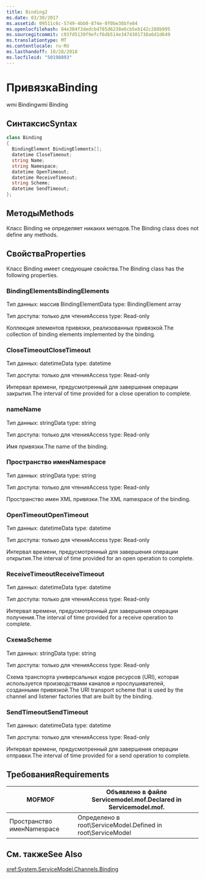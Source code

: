 ```yaml
---
title: Binding2
ms.date: 03/30/2017
ms.assetid: 09511c6c-5749-4bb0-874e-0f0be36bfe04
ms.openlocfilehash: 84e304f3dedcbd785d6238e6cb5eb142c288b995
ms.sourcegitcommit: c93fd5139f9efcf6db514e3474301738a6d1d649
ms.translationtype: MT
ms.contentlocale: ru-RU
ms.lasthandoff: 10/28/2018
ms.locfileid: "50198893"
---
```

# <a name="binding"></a><span data-ttu-id="89160-102">Привязка</span><span class="sxs-lookup"><span data-stu-id="89160-102">Binding</span></span>
<span data-ttu-id="89160-103">wmi Binding</span><span class="sxs-lookup"><span data-stu-id="89160-103">wmi Binding</span></span>  
  
## <a name="syntax"></a><span data-ttu-id="89160-104">Синтаксис</span><span class="sxs-lookup"><span data-stu-id="89160-104">Syntax</span></span>  
  
```csharp
class Binding  
{  
  BindingElement BindingElements[];  
  datetime CloseTimeout;  
  string Name;  
  string Namespace;  
  datetime OpenTimeout;  
  datetime ReceiveTimeout;  
  string Scheme;  
  datetime SendTimeout;  
};  
```  
  
## <a name="methods"></a><span data-ttu-id="89160-105">Методы</span><span class="sxs-lookup"><span data-stu-id="89160-105">Methods</span></span>  
 <span data-ttu-id="89160-106">Класс Binding не определяет никаких методов.</span><span class="sxs-lookup"><span data-stu-id="89160-106">The Binding class does not define any methods.</span></span>  
  
## <a name="properties"></a><span data-ttu-id="89160-107">Свойства</span><span class="sxs-lookup"><span data-stu-id="89160-107">Properties</span></span>  
 <span data-ttu-id="89160-108">Класс Binding имеет следующие свойства.</span><span class="sxs-lookup"><span data-stu-id="89160-108">The Binding class has the following properties.</span></span>  
  
### <a name="bindingelements"></a><span data-ttu-id="89160-109">BindingElements</span><span class="sxs-lookup"><span data-stu-id="89160-109">BindingElements</span></span>  
 <span data-ttu-id="89160-110">Тип данных: массив BindingElement</span><span class="sxs-lookup"><span data-stu-id="89160-110">Data type: BindingElement array</span></span>  
  
 <span data-ttu-id="89160-111">Тип доступа: только для чтения</span><span class="sxs-lookup"><span data-stu-id="89160-111">Access type: Read-only</span></span>  
  
 <span data-ttu-id="89160-112">Коллекция элементов привязки, реализованных привязкой.</span><span class="sxs-lookup"><span data-stu-id="89160-112">The collection of binding elements implemented by the binding.</span></span>  
  
### <a name="closetimeout"></a><span data-ttu-id="89160-113">CloseTimeout</span><span class="sxs-lookup"><span data-stu-id="89160-113">CloseTimeout</span></span>  
 <span data-ttu-id="89160-114">Тип данных: datetime</span><span class="sxs-lookup"><span data-stu-id="89160-114">Data type: datetime</span></span>  
  
 <span data-ttu-id="89160-115">Тип доступа: только для чтения</span><span class="sxs-lookup"><span data-stu-id="89160-115">Access type: Read-only</span></span>  
  
 <span data-ttu-id="89160-116">Интервал времени, предусмотренный для завершения операции закрытия.</span><span class="sxs-lookup"><span data-stu-id="89160-116">The interval of time provided for a close operation to complete.</span></span>  
  
### <a name="name"></a><span data-ttu-id="89160-117">name</span><span class="sxs-lookup"><span data-stu-id="89160-117">Name</span></span>  
 <span data-ttu-id="89160-118">Тип данных: string</span><span class="sxs-lookup"><span data-stu-id="89160-118">Data type: string</span></span>  
  
 <span data-ttu-id="89160-119">Тип доступа: только для чтения</span><span class="sxs-lookup"><span data-stu-id="89160-119">Access type: Read-only</span></span>  
  
 <span data-ttu-id="89160-120">Имя привязки.</span><span class="sxs-lookup"><span data-stu-id="89160-120">The name of the binding.</span></span>  
  
### <a name="namespace"></a><span data-ttu-id="89160-121">Пространство имен</span><span class="sxs-lookup"><span data-stu-id="89160-121">Namespace</span></span>  
 <span data-ttu-id="89160-122">Тип данных: string</span><span class="sxs-lookup"><span data-stu-id="89160-122">Data type: string</span></span>  
  
 <span data-ttu-id="89160-123">Тип доступа: только для чтения</span><span class="sxs-lookup"><span data-stu-id="89160-123">Access type: Read-only</span></span>  
  
 <span data-ttu-id="89160-124">Пространство имен XML привязки.</span><span class="sxs-lookup"><span data-stu-id="89160-124">The XML namespace of the binding.</span></span>  
  
### <a name="opentimeout"></a><span data-ttu-id="89160-125">OpenTimeout</span><span class="sxs-lookup"><span data-stu-id="89160-125">OpenTimeout</span></span>  
 <span data-ttu-id="89160-126">Тип данных: datetime</span><span class="sxs-lookup"><span data-stu-id="89160-126">Data type: datetime</span></span>  
  
 <span data-ttu-id="89160-127">Тип доступа: только для чтения</span><span class="sxs-lookup"><span data-stu-id="89160-127">Access type: Read-only</span></span>  
  
 <span data-ttu-id="89160-128">Интервал времени, предусмотренный для завершения операции открытия.</span><span class="sxs-lookup"><span data-stu-id="89160-128">The interval of time provided for an open operation to complete.</span></span>  
  
### <a name="receivetimeout"></a><span data-ttu-id="89160-129">ReceiveTimeout</span><span class="sxs-lookup"><span data-stu-id="89160-129">ReceiveTimeout</span></span>  
 <span data-ttu-id="89160-130">Тип данных: datetime</span><span class="sxs-lookup"><span data-stu-id="89160-130">Data type: datetime</span></span>  
  
 <span data-ttu-id="89160-131">Тип доступа: только для чтения</span><span class="sxs-lookup"><span data-stu-id="89160-131">Access type: Read-only</span></span>  
  
 <span data-ttu-id="89160-132">Интервал времени, предусмотренный для завершения операции получения.</span><span class="sxs-lookup"><span data-stu-id="89160-132">The interval of time provided for a receive operation to complete.</span></span>  
  
### <a name="scheme"></a><span data-ttu-id="89160-133">Схема</span><span class="sxs-lookup"><span data-stu-id="89160-133">Scheme</span></span>  
 <span data-ttu-id="89160-134">Тип данных: string</span><span class="sxs-lookup"><span data-stu-id="89160-134">Data type: string</span></span>  
  
 <span data-ttu-id="89160-135">Тип доступа: только для чтения</span><span class="sxs-lookup"><span data-stu-id="89160-135">Access type: Read-only</span></span>  
  
 <span data-ttu-id="89160-136">Схема транспорта универсальных кодов ресурсов (URI), которая используется производствами каналов и прослушивателей, созданными привязкой.</span><span class="sxs-lookup"><span data-stu-id="89160-136">The URI transport scheme that is used by the channel and listener factories that are built by the binding.</span></span>  
  
### <a name="sendtimeout"></a><span data-ttu-id="89160-137">SendTimeout</span><span class="sxs-lookup"><span data-stu-id="89160-137">SendTimeout</span></span>  
 <span data-ttu-id="89160-138">Тип данных: datetime</span><span class="sxs-lookup"><span data-stu-id="89160-138">Data type: datetime</span></span>  
  
 <span data-ttu-id="89160-139">Тип доступа: только для чтения</span><span class="sxs-lookup"><span data-stu-id="89160-139">Access type: Read-only</span></span>  
  
 <span data-ttu-id="89160-140">Интервал времени, предусмотренный для завершения операции отправки.</span><span class="sxs-lookup"><span data-stu-id="89160-140">The interval of time provided for a send operation to complete.</span></span>  
  
## <a name="requirements"></a><span data-ttu-id="89160-141">Требования</span><span class="sxs-lookup"><span data-stu-id="89160-141">Requirements</span></span>  
  
|<span data-ttu-id="89160-142">MOF</span><span class="sxs-lookup"><span data-stu-id="89160-142">MOF</span></span>|<span data-ttu-id="89160-143">Объявлено в файле Servicemodel.mof.</span><span class="sxs-lookup"><span data-stu-id="89160-143">Declared in Servicemodel.mof.</span></span>|  
|---------|-----------------------------------|  
|<span data-ttu-id="89160-144">Пространство имен</span><span class="sxs-lookup"><span data-stu-id="89160-144">Namespace</span></span>|<span data-ttu-id="89160-145">Определено в root\ServiceModel.</span><span class="sxs-lookup"><span data-stu-id="89160-145">Defined in root\ServiceModel</span></span>|  
  
## <a name="see-also"></a><span data-ttu-id="89160-146">См. также</span><span class="sxs-lookup"><span data-stu-id="89160-146">See Also</span></span>  
 <xref:System.ServiceModel.Channels.Binding>
